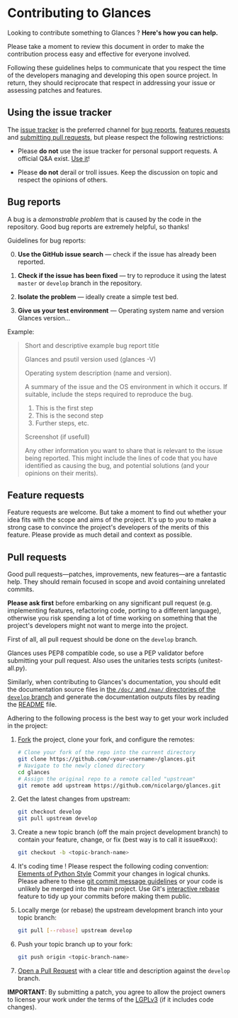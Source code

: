 # Contributing to Glances

Looking to contribute something to Glances ? **Here's how you can help.**

Please take a moment to review this document in order to make the contribution
process easy and effective for everyone involved.

Following these guidelines helps to communicate that you respect the time of
the developers managing and developing this open source project. In return,
they should reciprocate that respect in addressing your issue or assessing
patches and features.


## Using the issue tracker

The [issue tracker](https://github.com/nicolargo/glances/issues) is
the preferred channel for [bug reports](#bug-reports), [features requests](#feature-requests)
and [submitting pull requests](#pull-requests), but please respect the following
restrictions:

* Please **do not** use the issue tracker for personal support requests. A official Q&A exist. [Use it](https://groups.google.com/forum/?hl=en#!forum/glances-users)!

* Please **do not** derail or troll issues. Keep the discussion on topic and
  respect the opinions of others.


## Bug reports

A bug is a _demonstrable problem_ that is caused by the code in the repository.
Good bug reports are extremely helpful, so thanks!

Guidelines for bug reports:

0. **Use the GitHub issue search** &mdash; check if the issue has already been
   reported.

1. **Check if the issue has been fixed** &mdash; try to reproduce it using the
   latest `master` or `develop` branch in the repository.

2. **Isolate the problem** &mdash; ideally create a simple test bed.

3. **Give us your test environment** &mdash; Operating system name and version
   Glances version...

Example:

> Short and descriptive example bug report title
>
> Glances and psutil version used (glances -V)
>
> Operating system description (name and version).
>
> A summary of the issue and the OS environment in which it occurs. If
> suitable, include the steps required to reproduce the bug.
>
> 1. This is the first step
> 2. This is the second step
> 3. Further steps, etc.
>
> Screenshot (if usefull)
>
> Any other information you want to share that is relevant to the issue being
> reported. This might include the lines of code that you have identified as
> causing the bug, and potential solutions (and your opinions on their
> merits).


## Feature requests

Feature requests are welcome. But take a moment to find out whether your idea
fits with the scope and aims of the project. It's up to *you* to make a strong
case to convince the project's developers of the merits of this feature. Please
provide as much detail and context as possible.


## Pull requests

Good pull requests—patches, improvements, new features—are a fantastic
help. They should remain focused in scope and avoid containing unrelated
commits.

**Please ask first** before embarking on any significant pull request (e.g.
implementing features, refactoring code, porting to a different language),
otherwise you risk spending a lot of time working on something that the
project's developers might not want to merge into the project.

First of all, all pull request should be done on the `develop` branch.

Glances uses PEP8 compatible code, so use a PEP validator before submitting
your pull request. Also uses the unitaries tests scripts (unitest-all.py).

Similarly, when contributing to Glances's documentation, you should edit the
documentation source files in
[the `/doc/` and `/man/` directories of the `develop` branch](https://github.com/nicolargo/glances/tree/develop/docs) and generate
the documentation outputs files by reading the [README](https://github.com/nicolargo/glances/tree/develop/docs/README.txt) file.

Adhering to the following process is the best way to get your work
included in the project:

1. [Fork](https://help.github.com/fork-a-repo/) the project, clone your fork,
   and configure the remotes:

   ```bash
   # Clone your fork of the repo into the current directory
   git clone https://github.com/<your-username>/glances.git
   # Navigate to the newly cloned directory
   cd glances
   # Assign the original repo to a remote called "upstream"
   git remote add upstream https://github.com/nicolargo/glances.git
   ```

2. Get the latest changes from upstream:

   ```bash
   git checkout develop
   git pull upstream develop
   ```

3. Create a new topic branch (off the main project development branch) to
   contain your feature, change, or fix (best way is to call it issue#xxx):

   ```bash
   git checkout -b <topic-branch-name>
   ```

4. It's coding time !
   Please respect the following coding convention: [Elements of Python Style](https://github.com/amontalenti/elements-of-python-style)
   Commit your changes in logical chunks. Please adhere to these [git commit
   message guidelines](http://tbaggery.com/2008/04/19/a-note-about-git-commit-messages.html)
   or your code is unlikely be merged into the main project. Use Git's
   [interactive rebase](https://help.github.com/articles/interactive-rebase)
   feature to tidy up your commits before making them public.

5. Locally merge (or rebase) the upstream development branch into your topic branch:

   ```bash
   git pull [--rebase] upstream develop
   ```

6. Push your topic branch up to your fork:

   ```bash
   git push origin <topic-branch-name>
   ```

7. [Open a Pull Request](https://help.github.com/articles/using-pull-requests/)
    with a clear title and description against the `develop` branch.

**IMPORTANT**: By submitting a patch, you agree to allow the project owners to
license your work under the terms of the [LGPLv3](COPYING) (if it
includes code changes).
